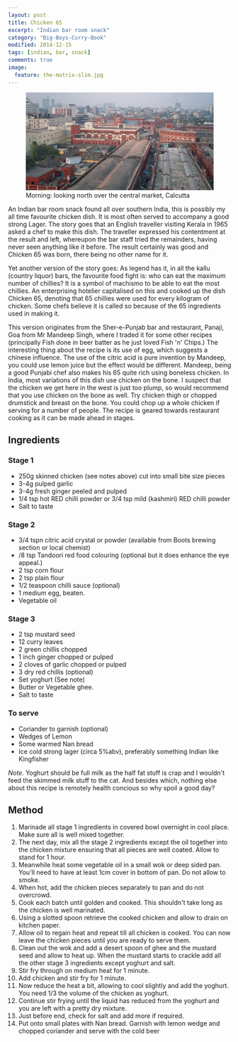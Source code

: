 ```yaml
---
layout: post
title: Chicken 65
excerpt: "Indian bar room snack"
category: "Big-Boys-Curry-Book"
modified: 2014-12-15
tags: [indian, bar, snack]
comments: true
image:
  feature: the-matrix-slim.jpg
---
```


<figure>
	<a href="/images/bbcb/photo21_18.jpg"><img src="/images/bbcb/photo21_18.jpg"></a>
	<figcaption>Morning: looking north over the central market, Calcutta</figcaption>
</figure>

An Indian bar room snack found all over southern India, this is possibly my all 
time favourite chicken dish. It is most often served to accompany a good strong 
Lager. The story goes that an English traveller visiting Kerala in 1965 asked a 
chef to make this dish. The traveller expressed his contentment at the result 
and left, whereupon the bar staff tried the remainders, having never seen 
anything like it before. The result certainly was good and Chicken 65 was born, 
there being no other name for it.

Yet another version of the story goes: As legend has it, in all the kallu 
(country liquor) bars, the favourite food fight is: who can eat the maximum 
number of chillies? It is a symbol of machismo to be able to eat the most chillies. 
An enterprising hotelier capitalised on this and cooked up the dish Chicken 65, 
denoting that 65 chillies were used for every kilogram of chicken. Some chefs 
believe it is called so because of the 65 ingredients used in making it.

This version originates from the Sher-e-Punjab bar and restaurant, Panaji, Goa 
from Mr Mandeep Singh, where I traded it for some other recipes (principally 
Fish done in beer batter as he just loved Fish 'n' Chips.) The interesting thing
about the recipe is its use of egg, which suggests a chinese influence. The use 
of the citric acid is pure invention by Mandeep, you could use lemon juice but 
the effect would be different. Mandeep, being a good Punjabi chef also makes his 
65 quite rich using boneless chicken. In India, most variations of this dish use 
chicken on the bone. I suspect that the chicken we get here in the west is just 
too plump, so would recommend that you use chicken on the bone as well. Try 
chicken thigh or chopped drumstick and breast on the bone. You could chop up a 
whole chicken if serving for a number of people. The recipe is geared towards 
restaurant cooking as it can be made ahead in stages.

## Ingredients

### Stage 1

* 250g skinned chicken (see notes above) cut into small bite size pieces
* 3-4g pulped garlic
* 3-4g fresh ginger peeled and pulped
* 1/4 tsp hot RED chilli powder or 3/4 tsp mild (kashmiri) RED chilli powder
* Salt to taste

### Stage 2

* 3/4 tspn citric acid crystal or powder (available from Boots brewing section or local  chemist)
* /8 tsp Tandoori red food colouring (optional but it does enhance the eye appeal.)
* 2 tsp corn flour
* 2 tsp plain flour
* 1/2 teaspoon chilli sauce (optional)
* 1 medium egg, beaten.
* Vegetable oil

### Stage 3

* 2 tsp mustard seed
* 12 curry leaves
* 2 green chillis chopped
* 1 inch ginger chopped or pulped
* 2 cloves of garlic chopped or pulped
* 3 dry red chillis (optional)
* Set yoghurt (See note)
* Butter or Vegetable ghee.
* Salt to taste

### To serve

* Coriander to garnish (optional)
* Wedges of Lemon
* Some warmed Nan bread
* Ice cold strong lager (circa 5%abv), preferably something Indian like Kingfisher

*Note.* Yoghurt should be full milk as the half fat stuff is crap and I wouldn't 
feed the skimmed milk stuff to the cat. And besides which, nothing else about 
this recipe is remotely health concious so why spoil a good day?

## Method

<ol>
    <li>Marinade all stage 1 ingredients in covered bowl overnight in cool place. Make sure all is well mixed together.</li>
    <li>The next day, mix all the stage 2 ingredients except the oil together into the chicken mixture ensuring that all pieces are well coated. Allow to stand for 1 hour.</li>
    <li>Meanwhile heat some vegetable oil in a small wok or deep sided pan. You'll need to have at least 1cm cover in bottom of pan. Do not allow to smoke.</li>
    <li>When hot, add the chicken pieces separately to pan and do not overcrowd.</li>
    <li>Cook each batch until golden and cooked. This shouldn't take long as the chicken is well marinated.</li>
    <li>Using a slotted spoon retrieve the cooked chicken and allow to drain on kitchen paper.</li>
    <li>Allow oil to regain heat and repeat till all chicken is cooked. You can now leave the chicken pieces until you are ready to serve them.</li>
    <li>Clean out the wok and add a desert spoon of ghee and the mustard seed and allow to heat up. When the mustard starts to crackle add all the other stage 3 ingredients except yoghurt and salt.</li>
    <li>Stir fry through on medium heat for 1 minute.</li>
    <li>Add chicken and stir fry for 1 minute.</li>
    <li>Now reduce the heat a bit, allowing to cool slightly and add the yoghurt. You need 1/3 the volume of the chicken as yoghurt.</li>
    <li>Continue stir frying until the liquid has reduced from the yoghurt and you are left with a pretty dry mixture.</li>
    <li>Just before end, check for salt and add more if required.</li>
    <li>Put onto small plates with Nan bread. Garnish with lemon wedge and chopped coriander and serve with the cold beer</li>
</ol>
